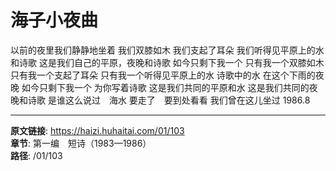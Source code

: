 # 海子小夜曲

以前的夜里我们静静地坐着
我们双膝如木
我们支起了耳朵
我们听得见平原上的水和诗歌
这是我们自己的平原，夜晚和诗歌
如今只剩下我一个
只有我一个双膝如木
只有我一个支起了耳朵
只有我一个听得见平原上的水
诗歌中的水
在这个下雨的夜晚
如今只剩下我一个
为你写着诗歌
这是我们共同的平原和水
这是我们共同的夜晚和诗歌
是谁这么说过　海水
要走了　要到处看看
我们曾在这儿坐过
1986.8

---

**原文链接**: https://haizi.huhaitai.com/01/103  
**章节**: 第一编　短诗（1983—1986）  
**路径**: /01/103
